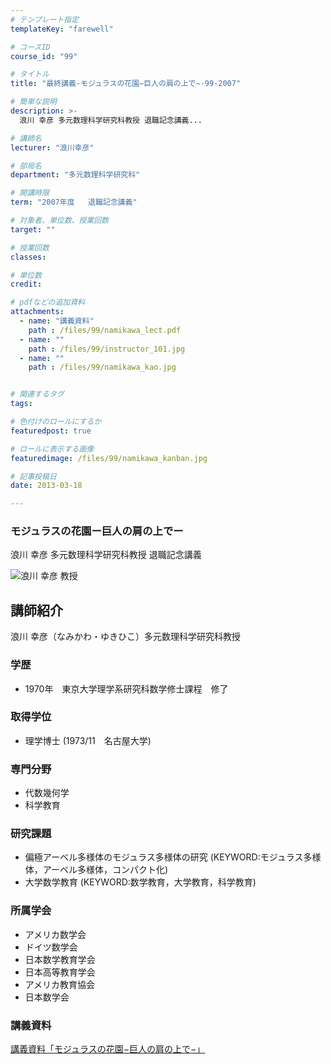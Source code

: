 ```yaml
---
# テンプレート指定
templateKey: "farewell"

# コースID
course_id: "99"

# タイトル
title: "最終講義-モジュラスの花園−巨人の肩の上で−-99-2007"

# 簡単な説明
description: >-
  浪川 幸彦 多元数理科学研究科教授 退職記念講義...

# 講師名
lecturer: "浪川幸彦"

# 部局名
department: "多元数理科学研究科"

# 開講時限
term: "2007年度	退職記念講義"

# 対象者、単位数、授業回数
target: ""

# 授業回数
classes: 

# 単位数
credit: 

# pdfなどの追加資料
attachments: 
  - name: "講義資料" 
    path : /files/99/namikawa_lect.pdf
  - name: "" 
    path : /files/99/instructor_101.jpg
  - name: "" 
    path : /files/99/namikawa_kao.jpg


# 関連するタグ
tags:

# 色付けのロールにするか
featuredpost: true

# ロールに表示する画像
featuredimage: /files/99/namikawa_kanban.jpg

# 記事投稿日
date: 2013-03-18

---
```

### モジュラスの花園ー巨人の肩の上でー

浪川 幸彦 多元数理科学研究科教授 退職記念講義

![浪川 幸彦 教授](/files/99/namikawa_kao.jpg) 
## 講師紹介

浪川 幸彦（なみかわ・ゆきひこ）多元数理科学研究科教授 

### 学歴

  * 1970年　東京大学理学系研究科数学修士課程　修了

### 取得学位

  * 理学博士 (1973/11　名古屋大学)

### 専門分野

  * 代数幾何学
  * 科学教育

### 研究課題

  * 偏極アーベル多様体のモジュラス多様体の研究 (KEYWORD:モジュラス多様体，アーベル多様体，コンパクト化)
  * 大学数学教育 (KEYWORD:数学教育，大学教育，科学教育)

### 所属学会

  * アメリカ数学会
  * ドイツ数学会 
  * 日本数学教育学会
  * 日本高等教育学会 
  * アメリカ教育協会 
  * 日本数学会
### 講義資料


[講義資料「モジュラスの花園−巨人の肩の上で−」](/files/99/namikawa_lect.pdf) 
